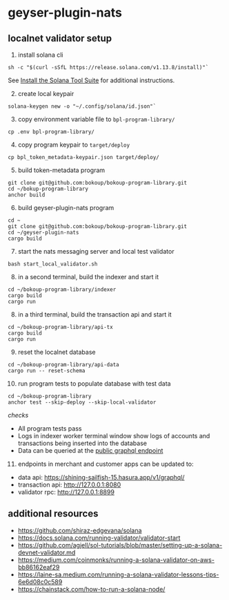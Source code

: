# geyser-plugin-nats

## localnet validator setup

1. install solana cli
```
sh -c "$(curl -sSfL https://release.solana.com/v1.13.8/install)"`
```

See [Install the Solana Tool Suite](https://docs.solana.com/cli/install-solana-cli-tools) for additional instructions.

2. create local keypair
```
solana-keygen new -o "~/.config/solana/id.json"`
```

3. copy environment variable file to `bpl-program-library/`
```
cp .env bpl-program-library/
```

4. copy program keypair to `target/deploy`
```
cp bpl_token_metadata-keypair.json target/deploy/
```

5. build token-metadata program
```
git clone git@github.com:bokoup/bokoup-program-library.git
cd ~/bokup-program-library
anchor build
```

6. build geyser-plugin-nats program
```
cd ~
git clone git@github.com:bokoup/bokoup-program-library.git
cd ~/geyser-plugin-nats
cargo build
```

7. start the nats messaging server and local test validator
```
bash start_local_validator.sh
```

8. in a second terminal, build the indexer and start it
```
cd ~/bokoup-program-library/indexer
cargo build
cargo run
```

8. in a third terminal, build the transaction api and start it
```
cd ~/bokoup-program-library/api-tx
cargo build
cargo run
```

9. reset the localnet database
```
cd ~/bokoup-program-library/api-data
cargo run -- reset-schema
```

10. run program tests to populate database with test data
```
cd ~/bokoup-program-library
anchor test --skip-deploy --skip-local-validator
```
*checks*
* All program tests pass
* Logs in indexer worker terminal window show logs of accounts and transactions being inserted into the database
* Data can be queried at the [public graphql endpoint](https://cloud.hasura.io/public/graphiql?endpoint=https%3A%2F%2Fshining-sailfish-15.hasura.app%2Fv1%2Fgraphql%2F)

11. endpoints in merchant and customer apps can be updated to:
* data api: https://shining-sailfish-15.hasura.app/v1/graphql/
* transaction api: http://127.0.0.1:8080
* validator rpc: http://127.0.0.1:8899

## additional resources
* https://github.com/shiraz-edgevana/solana
* https://docs.solana.com/running-validator/validator-start
* https://github.com/agjell/sol-tutorials/blob/master/setting-up-a-solana-devnet-validator.md
* https://medium.com/coinmonks/running-a-solana-validator-on-aws-bb86162eaf29
* https://laine-sa.medium.com/running-a-solana-validator-lessons-tips-6e6d08c0c589
* https://chainstack.com/how-to-run-a-solana-node/
